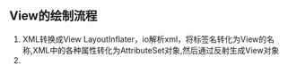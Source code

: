 ## View的绘制流程
1. XML转换成View
   LayoutInflater，io解析xml，将标签名转化为View的名称,XML中的各种属性转化为AttributeSet对象,然后通过反射生成View对象
2. 